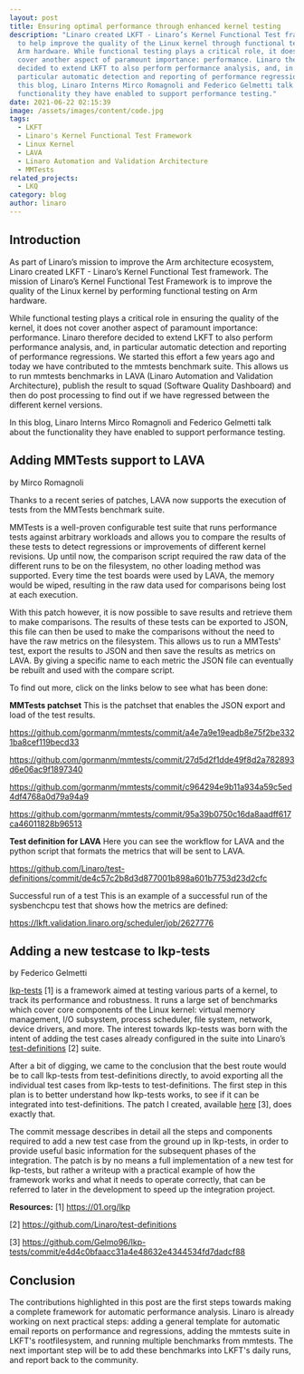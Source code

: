 ```yaml
---
layout: post
title: Ensuring optimal performance through enhanced kernel testing
description: "Linaro created LKFT - Linaro’s Kernel Functional Test framework -
  to help improve the quality of the Linux kernel through functional testing on
  Arm hardware. While functional testing plays a critical role, it does not
  cover another aspect of paramount importance: performance. Linaro therefore
  decided to extend LKFT to also perform performance analysis, and, in
  particular automatic detection and reporting of performance regressions. In
  this blog, Linaro Interns Mirco Romagnoli and Federico Gelmetti talk about the
  functionality they have enabled to support performance testing."
date: 2021-06-22 02:15:39
image: /assets/images/content/code.jpg
tags:
  - LKFT
  - Linaro's Kernel Functional Test Framework
  - Linux Kernel
  - LAVA
  - Linaro Automation and Validation Architecture
  - MMTests
related_projects:
  - LKQ
category: blog
author: linaro
---
```

## Introduction

As part of Linaro’s mission to improve the Arm architecture ecosystem, Linaro created LKFT - Linaro’s Kernel Functional Test framework. The mission of Linaro’s Kernel Functional Test Framework is to improve the quality of the Linux kernel by performing functional testing on Arm hardware. 

While functional testing plays a critical role in ensuring the quality of the kernel, it does not cover another aspect of paramount importance: performance. Linaro therefore decided to extend LKFT to also perform performance analysis, and, in particular automatic detection and reporting of performance regressions. We started this effort a few years ago and today we have contributed to the mmtests benchmark suite. This allows us to run mmtests benchmarks in LAVA (Linaro Automation and Validation Architecture), publish the result to squad (Software Quality Dashboard) and then do post processing to find out if we have regressed between the different kernel versions.

In this blog, Linaro Interns Mirco Romagnoli and Federico Gelmetti talk about the functionality they have enabled to support performance testing. 

## Adding MMTests support to LAVA

by Mirco Romagnoli 

Thanks to a recent series of patches, LAVA now supports the execution of tests from the MMTests benchmark suite.

MMTests is a well-proven configurable test suite that runs performance tests against arbitrary workloads and allows you to compare the results of these tests to detect regressions or improvements of different kernel revisions. Up until now, the comparison script required the raw data of the different runs to be on the filesystem, no other loading method was supported. Every time the test boards were used by LAVA, the memory would be wiped, resulting in the raw data used for comparisons being lost at each execution. 

With this patch however, it is now possible to save results and retrieve them to make comparisons. The results of these tests can be exported to JSON, this file can then be used to make the comparisons without the need to have the raw metrics on the filesystem. This allows us to run a MMTests' test, export the results to JSON and then save the results as metrics on LAVA. By giving a specific name to each metric the JSON file can eventually be rebuilt and used with the compare script.

To find out more, click on the links below to see what has been done: 

**MMTests patchset**
This is the patchset that enables the JSON export and load of the test results.

<https://github.com/gormanm/mmtests/commit/a4e7a9e19eadb8e75f2be3321ba8cef119becd33>

<https://github.com/gormanm/mmtests/commit/27d5d2f1dde49f8d2a782893d6e06ac9f1897340>

<https://github.com/gormanm/mmtests/commit/c964294e9b11a934a59c5ed4df4768a0d79a94a9>

<https://github.com/gormanm/mmtests/commit/95a39b0750c16da8aadff617ca46011828b96513>

**[](https://github.com/gormanm/mmtests/commit/95a39b0750c16da8aadff617ca46011828b96513)Test definition for LAVA**
Here you can see the workflow for LAVA and the python script that formats the metrics that will be sent to LAVA.

<https://github.com/Linaro/test-definitions/commit/de4c57c2b8d3d877001b898a601b7753d23d2cfc>

[](https://github.com/Linaro/test-definitions/commit/de4c57c2b8d3d877001b898a601b7753d23d2cfc)Successful run of a test
This is an example of a successful run of the sysbenchcpu test that shows how the metrics are defined: 

<https://lkft.validation.linaro.org/scheduler/job/2627776>

## [](https://lkft.validation.linaro.org/scheduler/job/2627776)Adding a new testcase to lkp-tests

by Federico Gelmetti

[lkp-tests](https://01.org/lkp) \[1] is a framework aimed at testing various parts of a kernel, to track its performance and robustness.
It runs a large set of benchmarks which cover core components of the Linux kernel: virtual memory management, I/O subsystem, process scheduler, file system, network, device drivers, and more. The interest towards lkp-tests was born with the intent of adding the test cases already configured in the suite into Linaro’s [test-definitions](https://github.com/Linaro/test-definitions) \[2] suite.

After a bit of digging, we came to the conclusion that the best route would be to call lkp-tests from test-definitions directly, to avoid exporting all the individual test cases from lkp-tests to test-definitions.
The first step in this plan is to better understand how lkp-tests works, to see if it can be integrated into test-definitions. The patch I created, available [here](https://github.com/Gelmo96/lkp-tests/commit/e4d4c0bfaacc31a4e48632e4344534fd7dadcf88) \[3], does exactly that.

The commit message describes in detail all the steps and components required to add a new test case from the ground up in lkp-tests, in order to provide useful basic information for the subsequent phases of the integration.
The patch is by no means a full implementation of a new test for lkp-tests, but rather a writeup with a practical example of how the framework works and what it needs to operate correctly, that can be referred to later in the development to speed up the integration project.

**Resources:**
\[1] <https://01.org/lkp>

\[2] <https://github.com/Linaro/test-definitions>

\[3] <https://github.com/Gelmo96/lkp-tests/commit/e4d4c0bfaacc31a4e48632e4344534fd7dadcf88>

## Conclusion

The contributions highlighted in this post are the first steps towards making a complete framework for automatic performance analysis. Linaro is already working on next practical steps: adding a general template for automatic email reports on performance and regressions, adding the mmtests suite in LKFT's rootfilesystem, and running multiple benchmarks from mmtests. The next important step will be to add these benchmarks into LKFT's daily runs, and report back to the community.